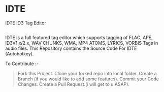 # IDTE
IDTE ID3 Tag Editor
##
IDTE is a full featured tag editor which supports tagging of FLAC, APE, ID3V1.x/2.x, WAV CHUNKS, WMA, MP4 ATOMS, LYRICS, VORBIS Tags in audio files.
This Repository contains the Source Code For IDTE (Autohotkey).

To Contribute :-
> Fork this Project.
> Clone your forked repo into local folder.
> Create a Branch (if you would like to add some features).
> Commit your Code Changes.
> Create a Pull Request.(i will get to u ASAP).
